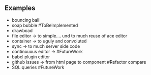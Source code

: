 
## Examples
- bouncing ball 
- soap bubble #ToBeImplemented 
- drawboad
- file editor -> to simple.... und to much reuse of ace editor
- container -> to uguly and convoluted 
- sync -> to much server side code
- continouous editor -> #FutureWork
- babel plugin editor 
- github issues -> from html page to component #Refactor compare
- SQL queries #FutureWork
